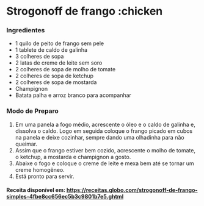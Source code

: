 # Strogonoff de frango :chicken


### Ingredientes

 - 1 quilo de peito de frango sem pele
 - 1 tablete de caldo de galinha
 - 3 colheres de sopa
 - 2 latas de creme de leite sem soro
 - 2 colheres de sopa de molho de tomate
 - 2 colheres de sopa de ketchup
 - 2 colheres de sopa de mostarda
 - Champignon
 - Batata palha e arroz branco para acompanhar

### Modo de Preparo 
1. Em uma panela a fogo médio, acrescente o óleo e o caldo de galinha e, dissolva o caldo. Logo em seguida coloque o frango picado em cubos na panela e deixe cozinhar, sempre dando uma olhadinha para não queimar.
2. Assim que o frango estiver bem cozido, acrescente o molho de tomate, o ketchup, a mostarda e champignon a gosto.
3. Abaixe o fogo e coloque o creme de leite e mexa bem até se tornar um creme homogêneo.
4. Está pronto para servir.

#### Receita disponível em: https://receitas.globo.com/strogonoff-de-frango-simples-4fbe8cc656ec5b3c9801b7e5.ghtml
